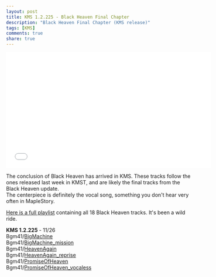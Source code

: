 ```yaml
---
layout: post
title: KMS 1.2.225 - Black Heaven Final Chapter
description: "Black Heaven Final Chapter (KMS release)"
tags: [KMS]
comments: true
share: true
---
```


<iframe width="560" height="315" src="//www.youtube.com/embed/videoseries?list=PLARr36qkoiWZRgtuk1Jrwwp-jR-MfQJyI" frameborder="0" allowfullscreen></iframe>

The conclusion of Black Heaven has arrived in KMS. These tracks follow the ones released last week in KMST, and are likely the final tracks from the Black Heaven update.  
The centerpiece is definitely the vocal song, something you don't hear very often in MapleStory.

[Here is a full playlist](http://www.youtube.com/playlist?list=PLARr36qkoiWYJGGjBIqUE_fM55M6mL5kX) containing all 18 Black Heaven tracks. It's been a wild ride.

<b>KMS 1.2.225</b> - 11/26  
Bgm41/<a href="http://youtu.be/UtnaLTZSQhc">BigMachine</a>  
Bgm41/<a href="http://youtu.be/ztmts8aQ2eI">BigMachine_mission</a>  
Bgm41/<a href="http://youtu.be/vVcbVrfH4NE">HeavenAgain</a>  
Bgm41/<a href="http://youtu.be/WdC3AVPb6Ds">HeavenAgain_reprise</a>  
Bgm41/<a href="http://youtu.be/7C4s3ZttoiQ">PromiseOfHeaven</a>  
Bgm41/<a href="http://youtu.be/usGdjxNEf2E">PromiseOfHeaven_vocaless</a>  
